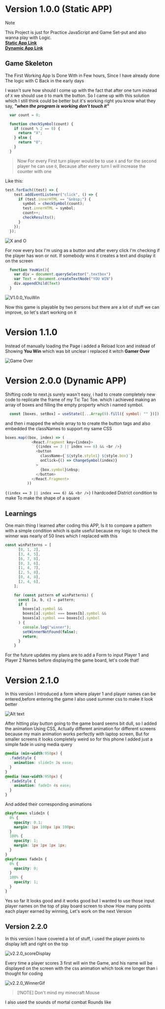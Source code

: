 # Version 1.0.0 (Static APP)

>[!Note]
>This Project is just for Practice JavaScript and Game Set-put and also wanna play with Logic.<br>
>**[Static App Link](https://beautiful-lollipop-2f84ff.netlify.app/)**<br>
>**[Dynamic App Link](https://tic-tac-toe-one-lemon.vercel.app)**


## Game Skeleton 
The First Working App Is Done With in Few hours, Since I have already done The logic with C Back in the early days

I wasn't sure how should I come up with the fact that after one turn instead of `X` we should use `O` to mark the button. So I came up with this solution which I still think could be better but it's working right you know what they say, ***"when the program is working don't touch it"***

```js
  var count = 0;

  function checkSymbol(count) {
    if (count % 2 == 0) {
      return "X";
    } else {
      return "O";
    }
  }
```

>Now For every First turn player would be to use `X` and for the second player he can use `O`, Because after every turn I will increase the counter with one<br>

Like this:
```js
test.forEach((test) => {
    test.addEventListener("click", () => {
      if (test.innerHTML == "&nbsp;") {
        symbol = checkSymbol(count);
        test.innerHTML = symbol;
        count++;
        checkResults();
      }
    });
  });
```
![X and O](/static_App/images/V1.0.0_XandO.png)

For now every box I'm using as a button and after every click I'm checking if the player has won or not. 
If somebody wins it creates a text and display it on the screen
```js
  function YouWin(){
    var div = document.querySelector(".textbox")
    var Text = document.createTextNode("YOU WIN")
    div.appendChild(Text)
  }
```

![V1.0.0_YouWin](/static_App/images/V1.0.0_YouWin.png)

Now this game is playable by two persons but there are a lot of stuff we can improve, so let's start working on it


# Version 1.1.0

Instead of manually loading the Page i added a Reload Icon and instead of Showing **You Win** which was bit unclear i replaced it witch **Gamer Over**

![Game Over](/static_App/images/V1.1.0_GameOver.png)


# Version 2.0.0 (Dynamic APP)

Shifting code to next.js surely wasn't easy, i had to create completely new code to replicate the frame of my Tic Tac Toe.
which i achieved making an array of boxes and filling the empty property which i named symbol.

```js
  const [boxes, setBox] = useState([...Array(9).fill({ symbol: "" })]);
```

and then i mapped the whole array to to create the button tags and also embedded the classNames to support my same CSS

```js
boxes.map((box, index) => (
            <React.Fragment key={index}>
              {(index == 3 || index === 6) && <br />}
              <button
                className={`${style.style1} ${style.box}`}
                onClick={() => ChangeSymbol(index)}
              >
                {box.symbol}&nbsp;
              </button>
            </React.Fragment>
          ))
```

`{(index == 3 || index === 6) && <br />}` I hardcoded District condition to make To make the shape of a square<br>


## Learnings
One main thing I learned after coding this APP, Is it to compare a pattern with a simple condition which is quite useful because my logic to check the winner was nearly of 50 lines which I replaced with this 

```js
const winPatterns = [
      [0, 1, 2],
      [3, 4, 5],
      [6, 7, 8],
      [0, 3, 6],
      [1, 4, 7],
      [2, 5, 8],
      [0, 4, 8],
      [2, 4, 6],
    ];

    for (const pattern of winPatterns) {
      const [a, b, c] = pattern;
      if (
        boxes[a].symbol &&
        boxes[a].symbol === boxes[b].symbol &&
        boxes[a].symbol === boxes[c].symbol
      ) {
        console.log("winner");
        setWinnerNotFound(false);
        return;
      }
    }
```

For the future updates my plans are to add a Form to input Player 1 and Player 2 Names before displaying the game board, let's code that!

# Version 2.1.0

In this version I introduced a form where player 1 and player names can be entered,before entering the game I also used summer css to make it look better 

![Alt text](/dynamicapp/public//images/v.2.1.0_form.png)

After hitting play button going to the game board seems bit dull, so I added the animation Using CSS, Actually different animation for different screens because my main animation works perfectly with laptop screen, But for smaller screens it looks completely weird so for this phone I added just a simple fade in using media query

```css
@media (min-width:950px) {
  .fadeStyle {
    animation: slideIn 3s ease;
  }
}
@media (max-width:950px) {
  .fadeStyle {
    animation: fadeIn 4s ease;
  }
}
```

And added their corresponding animations
```css
@keyframes slideIn {
  0% {
    opacity: 0.1;
    margin: 1px 100px 1px 100px;
  }
  100% {
    opacity: 1;
    margin: 1px 1px 1px 1px;
  }
}
@keyframes fadeIn {
  0% {
    opacity: 0;
  }
  100% {
    opacity: 1;
  }
}
```
Yes so far It looks good and it works good but I wanted to use those input player names on the top of play board screen to show How many points each player earned by winning, Let's work on the next Version


## Version 2.2.0

In this version I have covered a lot of stuff, i used the player points to display left and right on the top

![v2.2.0_scoreDisplay](/dynamicapp/public/images/v2.2.0_scoreDisplay.png)

 Every time a player scores 3 first will win the Game, and his name will be displayed on the screen with the css animation which took me longer than i thought for coding

 ![v2.2.0_WinnerGif](/dynamicapp/public/gif/v2.2.0_WinnerGif.gif)

>[!NOTE] Don't mind my minecraft Mouse

I also used the sounds of mortal combat Rounds like 